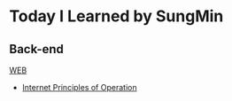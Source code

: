 # Today I Learned by SungMin
## Back-end

[WEB](https://github.com/SungMinHong/TIL/tree/master/NETWORK/WEB)
- [Internet Principles of Operation](https://github.com/SungMinHong/TIL/blob/master/NETWORK/WEB/Internet%20Principles%20of%20Operation.md)
